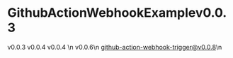 # GithubActionWebhookExamplev0.0.3
v0.0.3
v0.0.4
v0.0.4
\n
v0.0.6\n
github-action-webhook-trigger@v0.0.8\n
